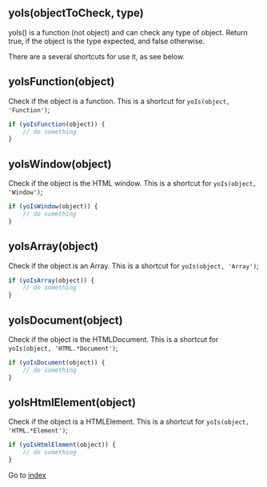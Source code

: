 ## yoIs(objectToCheck, type)

yoIs() is a function (not object) and can check any type of object.
Return true, if the object is the type expected, and false otherwise. 

There are a several shortcuts for use it, as see below.

## yoIsFunction(object)

Check if the object is a function. 
This is a shortcut for `yoIs(object, 'Function')`;

```javascript
if (yoIsFunction(object)) {
    // do something
}
```

## yoIsWindow(object) 

Check if the object is the HTML window. 
This is a shortcut for `yoIs(object, 'Window')`;

```javascript
if (yoIsWindow(object)) {
    // do something
}
```

## yoIsArray(object)

Check if the object is an Array. 
This is a shortcut for `yoIs(object, 'Array')`;

```javascript
if (yoIsArray(object)) {
    // do something
}
```

## yoIsDocument(object) 

Check if the object is the HTMLDocument. 
This is a shortcut for `yoIs(object, 'HTML.*Document')`;

```javascript
if (yoIsDocument(object)) {
    // do something
}
```

## yoIsHtmlElement(object)

Check if the object is a HTMLElement. 
This is a shortcut for `yoIs(object, 'HTML.*Element')`;

```javascript
if (yoIsHtmlElement(object)) {
    // do something
}
```


Go to [index](README.md)